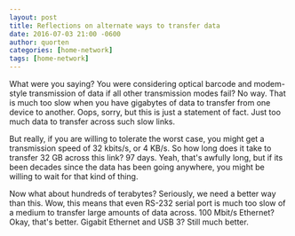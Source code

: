 ```yaml
---
layout: post
title: Reflections on alternate ways to transfer data
date: 2016-07-03 21:00 -0600
author: quorten
categories: [home-network]
tags: [home-network]
---
```


What were you saying?  You were considering optical barcode and
modem-style transmission of data if all other transmission modes fail?
No way.  That is much too slow when you have gigabytes of data to
transfer from one device to another.  Oops, sorry, but this is just a
statement of fact.  Just too much data to transfer across such slow
links.

But really, if you are willing to tolerate the worst case, you might
get a transmission speed of 32 kbits/s, or 4 KB/s.  So how long does
it take to transfer 32 GB across this link?  97 days.  Yeah, that's
awfully long, but if its been decades since the data has been going
anywhere, you might be willing to wait for that kind of thing.

Now what about hundreds of terabytes?  Seriously, we need a better way
than this.  Wow, this means that even RS-232 serial port is much too
slow of a medium to transfer large amounts of data across.  100 Mbit/s
Ethernet?  Okay, that's better.  Gigabit Ethernet and USB 3?  Still
much better.
